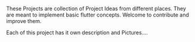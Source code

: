 These Projects are collection of Project Ideas from different places. They are meant to implement basic flutter concepts. Welcome to contribute and improve them.
<p>Each of this project has it own description and Pictures....</p>
